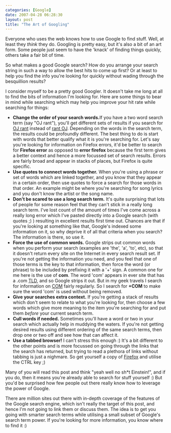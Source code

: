 ```yaml
---
categories: [Google]
date: 2007-04-28 06:28:30
layout: post
title: "The Art of Googling"
---
```

Everyone who uses the web knows how to use Google to find stuff. Well, at least they <em>think</em> they do. Googling is pretty easy, but it's also a bit of an art form. Some people just seem to have the 'knack' of finding things quickly, others take a fair bit of time.

So what makes a good Google search? How do you arrange your search string in such a way to allow the best hits to come up first? Or at least to help you find the info you're looking for quickly without wading through the besquillion results?

I consider myself to be a pretty good Googler. It doesn't take me long at all to find the bits of information I'm looking for. Here are some things to bear in mind while searching which may help you improve your hit rate while searching for things:<ul><li><strong>Change the order of your search words.</strong>If you have a two word search term (say "OJ rant"), you'll get different sets of results if you search for <a href="http://www.google.com.au/search?q=oj+rant&ie=utf-8&oe=utf-8" title="Search: OJ rant" target="_blank">OJ rant</a> instead of <a href="http://www.google.com.au/search?q=rant+oj&ie=utf-8&oe=utf-8" title="Search: rant OJ" target="_blank">rant OJ</a>. Depending on the words in the search term, the results could be profoundly different. The best thing to do is start with words that better qualify what it is you're searching for. Let's say you're looking for information on Firefox errors, it'd be better to search for <strong>Firefox error</strong> as opposed to <strong>error firefox</strong> because the first term gives a better context and hence a more focussed set of search results. Errors are fairly broad and appear in stacks of places, but Firefox is quite specific.</li><li><strong>Use quotes to connect words together.</strong> When you're using a phrase or set of words which are linked together, and you know that they appear in a certain order, then use quotes to force a search for those words in that order. An example might be where you're searching for song lyrics and you don't know the artist or the song name.</li><li><strong>Don't be scared to use a long search term.</strong> It's quite surprising that lots of people for some reason feel that they can't stick in a really long search term. I've lost count of the amount of times I've come across a really long error which I've pasted directly into a Google search (with quotes ;) ) resulting in excellent results first time out. Chances are that if you're looking at something like that, Google's indexed some information on it, so why deprive it of all that criteria when you search? The information is there, so use it.</li><li><strong>Force the use of common words.</strong> Google strips out common words when you perform your search (examples are 'the', 'a', 'to', etc), so that it doesn't return every site on the Internet in every search result set. If you're not getting the information you need, and you feel that one of those terms is the key to that information, then force the word (or phrase) to be included by prefixing it with a '+' sign. A common one for me here is the use of <strong>com</strong>. The word 'com' appears in ever site that has a .com <a href="http://en.wikipedia.org/wiki/Top-level_domain" title="Top-level Domain" target="_blank">TLD</a>, and so Google strips it out. But in my geek travels I search for information on <a href="http://en.wikipedia.org/wiki/Component_object_model" title="Component Object Model" target="_blank">COM</a> fairly regularly. So I search for <strong>+COM</strong> to make sure the word 'com' is used without being removed.</li><li><strong>Give your searches extra context.</strong> If you're getting a stack of results which don't seem to relate to what you're looking for, then choose a few words which give more meaning to the item you're searching for and put them <em>before</em> your current search term.</li><li><strong>Cull words if needed.</strong> Sometimes you'll have a word or two in your search which actually help in muddying the waters. If you're not getting desired results using different ordering of the same search terms, then drop one or two off and see how that can affect it.</li><li><strong>Use a tabbed browser!</strong> I can't stress this enough :) It's a bit different to the other points and is more focussed on going through the links that the search has returned, but trying to read a plethora of links without tabbing is just a nighmare. So get yourself a copy of <a href="http://www.getfirfox.com/" title="Get Firefox" target="_blank">Firefox</a> and utilise the CTRL key ;)</li></ul>Many of you will read this post and think "yeah well no sh*t Einstein!", and if you do, then it means you're already able to search for stuff yourself :) But you'd be surprised how few people out there really know how to leverage the power of Google.

There are million sites out there with in-depth coverage of the features of the Google search engine, which isn't really the target of this post, and hence I'm not going to link them or discuss them. The idea is to get you going with smarter search terms while utilising a small subset of Google's search term power.  If you're looking for more information, you know where to find it :)
